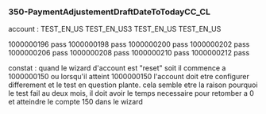 ### 350-PaymentAdjustementDraftDateToTodayCC_CL

account : TEST_EN_US
          TEST_EN_US3
          TEST_EN_US
          TEST_EN_US
          
          
1000000196 pass
1000000198 pass
1000000200 pass
1000000202 pass
1000000206 pass
1000000208 pass
1000000210 pass
1000000212 pass

constat : quand le wizard d'account est "reset" soit il commence a 1000000150 ou lorsqu'il atteint 1000000150 l'account doit etre configurer differement et le test en question plante. cela semble etre la raison pourquoi le test fail au deux mois, il doit avoir le temps necessaire pour retomber a 0 et atteindre le compte 150 dans le wizard